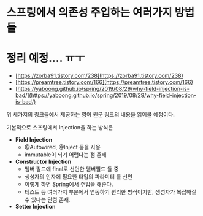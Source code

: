 # 스프링에서 의존성 주입하는 여러가지 방법들

# 정리 예정.... ㅠㅜ



- [https://zorba91.tistory.com/238](https://zorba91.tistory.com/238)
- [https://preamtree.tistory.com/166](https://preamtree.tistory.com/166)
- [https://yaboong.github.io/spring/2019/08/29/why-field-injection-is-bad/](https://yaboong.github.io/spring/2019/08/29/why-field-injection-is-bad/)



위 세가지의 링크들에서 제공하는 영어 원문 링크의 내용을 읽어볼 예정이다.  

기본적으로 스프링에서 Injection을 하는 방식은

- **Field Injection**
  - @Autowired, @Inject 등을 사용
  - immutable이 되기 어렵다는 점 존재 
- **Constructor Injection**
  - 멤버 필드에 final로 선언한 멤버필드 들 중
  - 생성자의 인자에 필요한 타입의 파라미터 를 선언
  - 이렇게 하면 Spring에서 주입을 해준다.
  - 테스트 등 여러가지 부분에서 연동하기 편리한 방식이지만, 생성자가 복잡해질 수 있다는 단점 존재.
- **Setter Injection**

